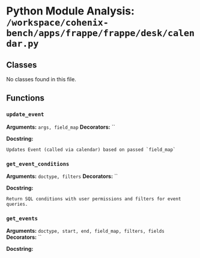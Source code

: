 # Python Module Analysis: `/workspace/cohenix-bench/apps/frappe/frappe/desk/calendar.py`

## Classes

No classes found in this file.


## Functions

### `update_event`
**Arguments:** `args, field_map`
**Decorators:** ``

**Docstring:**
```
Updates Event (called via calendar) based on passed `field_map`
```
### `get_event_conditions`
**Arguments:** `doctype, filters`
**Decorators:** ``

**Docstring:**
```
Return SQL conditions with user permissions and filters for event queries.
```
### `get_events`
**Arguments:** `doctype, start, end, field_map, filters, fields`
**Decorators:** ``

**Docstring:**
```

```

